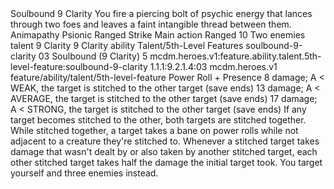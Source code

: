 <ability>
  <name>Soulbound</name>
  <cost>9 Clarity</cost>
  <flavor>You fire a piercing bolt of psychic energy that lances through two foes and leaves a faint intangible thread between them.</flavor>
  <keywords>
    <keyword>Animapathy</keyword>
    <keyword>Psionic</keyword>
    <keyword>Ranged</keyword>
    <keyword>Strike</keyword>
  </keywords>
  <type>Main action</type>
  <distance>Ranged 10</distance>
  <target>Two enemies</target>
  <metadata>
    <class>talent</class>
    <cost>9 Clarity</cost>
    <cost_amount>9</cost_amount>
    <cost_resource>Clarity</cost_resource>
    <feature_type>ability</feature_type>
    <file_dpath>Talent/5th-Level Features</file_dpath>
    <item_id>soulbound-9-clarity</item_id>
    <item_index>03</item_index>
    <item_name>Soulbound (9 Clarity)</item_name>
    <level>5</level>
    <scc>mcdm.heroes.v1:feature.ability.talent.5th-level-feature:soulbound-9-clarity</scc>
    <scdc>1.1.1:9.2.1.4:03</scdc>
    <source>mcdm.heroes.v1</source>
    <type>feature/ability/talent/5th-level-feature</type>
  </metadata>
  <effects>
    <effect type="roll">
      <roll>Power Roll + Presence</roll>
      <t1>8 damage; A &lt; WEAK, the target is stitched to the other target (save ends)</t1>
      <t2>13 damage; A &lt; AVERAGE, the target is stitched to the other target (save ends)</t2>
      <t3>17 damage; A &lt; STRONG, the target is stitched to the other target (save ends)</t3>
    </effect>
    <effect type="mundane">If any target becomes stitched to the other, both targets are stitched together. While stitched together, a target takes a bane on power rolls while not adjacent to a creature they&apos;re stitched to. Whenever a stitched target takes damage that wasn&apos;t dealt by or also taken by another stitched target, each other stitched target takes half the damage the initial target took.</effect>
    <effect type="mundane" name="Strained">You target yourself and three enemies instead.</effect>
  </effects>
</ability>
